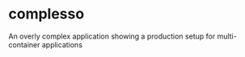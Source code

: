 # complesso
An overly complex application showing a production setup for multi-container applications
